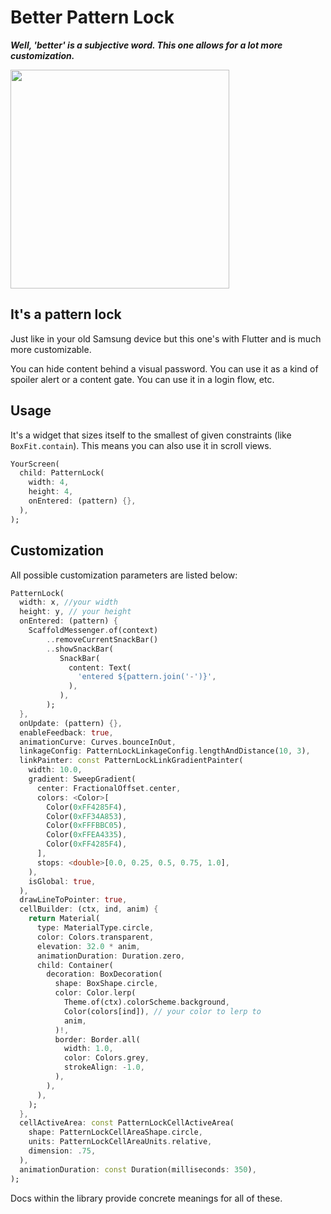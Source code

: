 # Better Pattern Lock

**_Well, 'better' is a subjective word. 
This one allows for a lot more customization._**

<img src="https://raw.githubusercontent.com/scisdev/better_pattern_lock/master/media/demo.gif" height="350" />

## It's a pattern lock

Just like in your old Samsung device but this one's 
with Flutter and is much more customizable.

You can hide content behind a visual password. 
You can use it as a kind of spoiler alert or a content gate. 
You can use it in a login flow, etc.

## Usage

It's a widget that sizes itself to the smallest 
of given constraints (like `BoxFit.contain`).
This means you can also use it in scroll views.

```dart
YourScreen(
  child: PatternLock(
    width: 4,
    height: 4,
    onEntered: (pattern) {},
  ),
);
```



## Customization

All possible customization parameters are listed below:

```dart
PatternLock(
  width: x, //your width
  height: y, // your height
  onEntered: (pattern) {
    ScaffoldMessenger.of(context)
        ..removeCurrentSnackBar()
        ..showSnackBar(
           SnackBar(
             content: Text(
               'entered ${pattern.join('-')}',
             ),
           ),
        );
  },
  onUpdate: (pattern) {},
  enableFeedback: true,
  animationCurve: Curves.bounceInOut,
  linkageConfig: PatternLockLinkageConfig.lengthAndDistance(10, 3),
  linkPainter: const PatternLockLinkGradientPainter(
    width: 10.0,
    gradient: SweepGradient(
      center: FractionalOffset.center,
      colors: <Color>[
        Color(0xFF4285F4),
        Color(0xFF34A853),
        Color(0xFFFBBC05),
        Color(0xFFEA4335),
        Color(0xFF4285F4),
      ],
      stops: <double>[0.0, 0.25, 0.5, 0.75, 1.0],
    ),
    isGlobal: true,
  ),
  drawLineToPointer: true,
  cellBuilder: (ctx, ind, anim) {
    return Material(
      type: MaterialType.circle,
      color: Colors.transparent,
      elevation: 32.0 * anim,
      animationDuration: Duration.zero,
      child: Container(
        decoration: BoxDecoration(
          shape: BoxShape.circle,
          color: Color.lerp(
            Theme.of(ctx).colorScheme.background,
            Color(colors[ind]), // your color to lerp to
            anim,
          )!,
          border: Border.all(
            width: 1.0,
            color: Colors.grey,
            strokeAlign: -1.0,
          ),
        ),
      ),
    );
  },
  cellActiveArea: const PatternLockCellActiveArea(
    shape: PatternLockCellAreaShape.circle,
    units: PatternLockCellAreaUnits.relative,
    dimension: .75,
  ),
  animationDuration: const Duration(milliseconds: 350),
);
```

Docs within the library provide concrete meanings for all of these.
